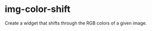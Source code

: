 img-color-shift
===============

Create a widget that shifts through the RGB colors of a given image.

